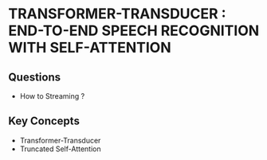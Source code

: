 # TRANSFORMER-TRANSDUCER : END-TO-END SPEECH RECOGNITION WITH SELF-ATTENTION
## Questions
- How to Streaming ?
## Key Concepts
- Transformer-Transducer
- Truncated Self-Attention
